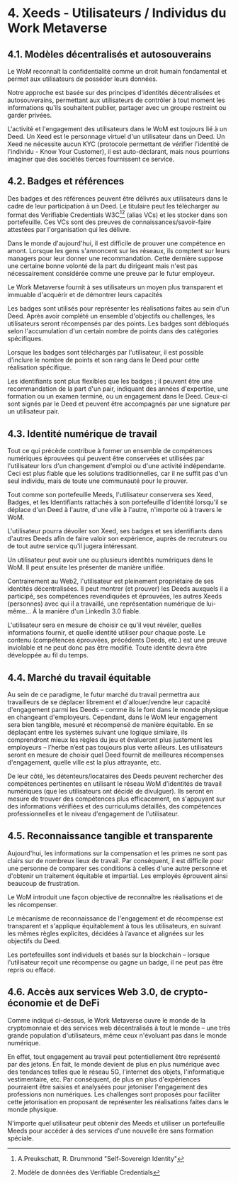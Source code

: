 # 4. Xeeds - Utilisateurs / Individus du Work Metaverse

## 4.1. Modèles décentralisés et autosouverains

Le WoM reconnaît la confidentialité comme un droit humain fondamental et permet aux utilisateurs de posséder leurs données.

Notre approche est basée sur des principes d'identités décentralisées et autosouverains, permettant aux utilisateurs de contrôler à tout moment les informations qu'ils souhaitent publier, partager avec un groupe restreint ou garder privées.

L'activité et l'engagement des utilisateurs dans le WoM est toujours lié à un Deed. Un Xeed est le personnage virtuel d'un utilisateur dans un Deed. Un Xeed ne nécessite aucun KYC (protocole permettant de vérifier l'identité de l'individu - Know Your Customer), il est auto-déclarant, mais nous pourrions imaginer que des sociétés tierces fournissent ce service.

## 4.2. Badges et références

Des badges et des références peuvent être délivrés aux utilisateurs dans le cadre de leur participation à un Deed. Le titulaire peut les télécharger au format des Verifiable Credentials W3C[^7][^8] (alias VCs) et les stocker dans son portefeuille. Ces VCs sont des preuves de connaissances/savoir-faire attestées par l'organisation qui les délivre.

Dans le monde d'aujourd'hui, il est difficile de prouver une compétence en amont. Lorsque les gens s'annoncent sur les réseaux, ils comptent sur leurs managers pour leur donner une recommandation. Cette dernière suppose une certaine bonne volonté de la part du dirigeant mais n'est pas nécessairement considérée comme une preuve par le futur employeur.

Le Work Metaverse fournit à ses utilisateurs un moyen plus transparent et immuable d'acquérir et de démontrer leurs capacités

Les badges sont utilisés pour représenter les réalisations faites au sein d'un Deed. Après avoir complété un ensemble d'objectifs ou challenges, les utilisateurs seront récompensés par des points. Les badges sont débloqués selon l'accumulation d'un certain nombre de points dans des catégories spécifiques.

Lorsque les badges sont téléchargés par l'utilisateur, il est possible d'inclure le nombre de points et son rang dans le Deed pour cette réalisation spécifique.

Les identifiants sont plus flexibles que les badges ; il peuvent être une recommandation de la part d'un pair, indiquant des années d'expertise, une formation ou un examen terminé, ou un engagement dans le Deed. Ceux-ci sont signés par le Deed et peuvent être accompagnés par une signature par un utilisateur pair.

## 4.3. Identité numérique de travail

Tout ce qui précède contribue à former un ensemble de compétences numériques éprouvées qui peuvent être conservées et utilisées par l'utilisateur lors d'un changement d'emploi ou d'une activité indépendante. Ceci est plus fiable que les solutions traditionnelles, car il ne suffit pas d'un seul individu, mais de toute une communauté pour le prouver.

Tout comme son portefeuille Meeds, l'utilisateur conservera ses Xeed, Badges, et les Identifiants rattachés à son portefeuille d'identité lorsqu'il se déplace d'un Deed à l'autre, d'une ville à l'autre, n'importe où à travers le WoM.

L'utilisateur pourra dévoiler son Xeed, ses badges et ses identifiants dans d'autres Deeds afin de faire valoir son expérience, auprès de recruteurs ou de tout autre service qu'il jugera intéressant.

Un utilisateur peut avoir une ou plusieurs identités numériques dans le WoM. Il peut ensuite les présenter de manière unifiée.

Contrairement au Web2, l'utilisateur est pleinement propriétaire de ses identités décentralisées. Il peut montrer (et prouver) les Deeds auxquels il a participé, ses compétences revendiquées et éprouvées, les autres Xeeds (personnes) avec qui il a travaillé, une représentation numérique de lui-même... À la manière d'un LinkedIn 3.0 fiable.

L'utilisateur sera en mesure de choisir ce qu'il veut révéler, quelles informations fournir, et quelle identité utiliser pour chaque poste. Le contenu (compétences éprouvées, précédents Deeds, etc.) est une preuve inviolable et ne peut donc pas être modifié. Toute identité devra être développée au fil du temps.

## 4.4. Marché du travail équitable

Au sein de ce paradigme, le futur marché du travail permettra aux travailleurs de se déplacer librement et d'allouer/vendre leur capacité d'engagement parmi les Deeds – comme ils le font dans le monde physique en changeant d'employeurs. Cependant, dans le WoM leur engagement sera bien tangible, mesuré et récompensé de manière équitable. En se déplaçant entre les systèmes suivant une logique similaire, ils comprendront mieux les règles du jeu et évalueront plus justement les employeurs – l’herbe n’est pas toujours plus verte ailleurs. Les utilisateurs seront en mesure de choisir quel Deed fournit de meilleures récompenses d'engagement, quelle ville est la plus attrayante, etc.

De leur côté, les détenteurs/locataires des Deeds peuvent rechercher des compétences pertinentes en utilisant le réseau WoM d’identités de travail numériques (que les utilisateurs ont décidé de divulguer). Ils seront en mesure de trouver des compétences plus efficacement, en s'appuyant sur des informations vérifiées et des curriculums détaillés, des compétences professionnelles et le niveau d'engagement de l'utilisateur.

## 4.5. Reconnaissance tangible et transparente

Aujourd'hui, les informations sur la compensation et les primes ne sont pas clairs sur de nombreux lieux de travail. Par conséquent, il est difficile pour une personne de comparer ses conditions à celles d'une autre personne et d'obtenir un traitement équitable et impartial. Les employés éprouvent ainsi beaucoup de frustration.

Le WoM introduit une façon objective de reconnaître les réalisations et de les récompenser.

Le mécanisme de reconnaissance de l'engagement et de récompense est transparent et s'applique équitablement à tous les utilisateurs, en suivant les mêmes règles explicites, décidées à l’avance et alignées sur les objectifs du Deed.

Les portefeuilles sont individuels et basés sur la blockchain – lorsque l'utilisateur reçoit une récompense ou gagne un badge, il ne peut pas être repris ou effacé.

## 4.6. Accès aux services Web 3.0, de crypto-économie et de DeFi

Comme indiqué ci-dessus, le Work Metaverse ouvre le monde de la cryptomonnaie et des services web décentralisés à tout le monde – une très grande population d'utilisateurs, même ceux n'évoluant pas dans le monde numérique.

En effet, tout engagement au travail peut potentiellement être représenté par des jetons. En fait, le monde devient de plus en plus numérique avec des tendances telles que le réseau 5G, l'internet des objets, l'informatique vestimentaire, etc. Par conséquent, de plus en plus d'expériences pourraient être saisies et analysées pour jetoniser l'engagement des professions non numériques. Les challenges sont proposés pour faciliter cette jetonisation en proposant de représenter les réalisations faites dans le monde physique.

N'importe quel utilisateur peut obtenir des Meeds et utiliser un portefeuille Meeds pour accéder à des services d'une nouvelle ère sans formation spéciale.

[^7]: A.Preukschatt, R. Drummond "Self-Sovereign Identity"
[^8]: Modèle de données des Verifiable Credentials
